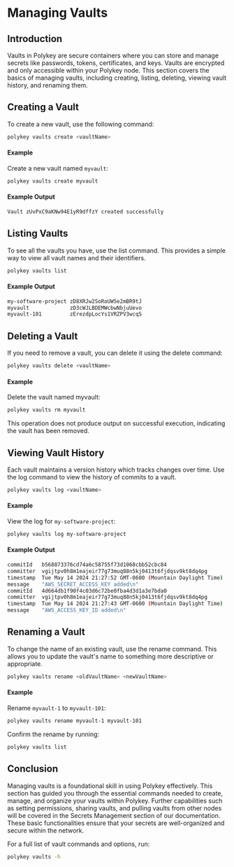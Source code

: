 # Managing Vaults

## Introduction

Vaults in Polykey are secure containers where you can store and manage secrets
like passwords, tokens, certificates, and keys. Vaults are encrypted and only
accessible within your Polykey node. This section covers the basics of managing
vaults, including creating, listing, deleting, viewing vault history, and
renaming them.

## Creating a Vault

To create a new vault, use the following command:

```bash
polykey vaults create <vaultName>
```

#### Example

Create a new vault named `myvault`:

```bash
polykey vaults create myvault
```

#### Example Output

```bash
Vault zUvPxC9aKNw94E1yR9dffzY created successfully
```

## Listing Vaults

To see all the vaults you have, use the list command. This provides a simple way
to view all vault names and their identifiers.

```bash
polykey vaults list
```

#### Example Output

```bash
my-software-project	zD8XRJw2SoRoUW5e2mBR9tJ
myvault            	zD3cWJLBDEMWcbwNbjuUevo
myvault-101        	zErezdpLocYs1VRZPV3wcqS
```

## Deleting a Vault

If you need to remove a vault, you can delete it using the delete command:

```bash
polykey vaults delete <vaultName>
```

#### Example

Delete the vault named myvault:

```bash
polykey vaults rm myvault
```

This operation does not produce output on successful execution, indicating the
vault has been removed.

## Viewing Vault History

Each vault maintains a version history which tracks changes over time. Use the
log command to view the history of commits to a vault.

```bash
polykey vaults log <vaultName>
```

#### Example

View the log for `my-software-project`:

```bash
polykey vaults log my-software-project
```

#### Example Output

```bash
commitId   b568873376cd74a6c58755f73d1068cbb52cbc84
committer  vgijtpv0h8m1eajeir77g73muq88n5kj0413t6fjdqsv9kt8dq4pg
timestamp  Tue May 14 2024 21:27:52 GMT-0600 (Mountain Daylight Time)
message    "AWS_SECRET_ACCESS_KEY added\n"
commitId   4d664db1f90f4c03d6c72be0fba4d3d1a3e7bda0
committer  vgijtpv0h8m1eajeir77g73muq88n5kj0413t6fjdqsv9kt8dq4pg
timestamp  Tue May 14 2024 21:27:43 GMT-0600 (Mountain Daylight Time)
message    "AWS_ACCESS_KEY_ID added\n"
```

## Renaming a Vault

To change the name of an existing vault, use the rename command. This allows you
to update the vault's name to something more descriptive or appropriate.

```bash
polykey vaults rename <oldVaultName> <newVaultName>
```

#### Example

Rename `myvault-1` to `myvault-101`:

```bash
polykey vaults rename myvault-1 myvault-101
```

Confirm the rename by running:

```bash
polykey vaults list
```

## Conclusion

Managing vaults is a foundational skill in using Polykey effectively. This
section has guided you through the essential commands needed to create, manage,
and organize your vaults within Polykey. Further capabilities such as setting
permissions, sharing vaults, and pulling vaults from other nodes will be covered
in the Secrets Management section of our documentation. These basic
functionalities ensure that your secrets are well-organized and secure within
the network.

For a full list of vault commands and options, run:

```bash
polykey vaults -h
```
